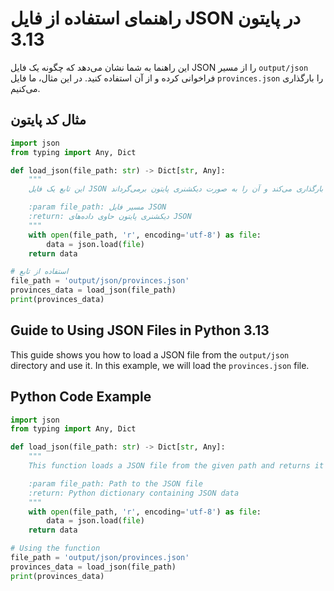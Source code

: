 # راهنمای استفاده از فایل JSON در پایتون 3.13

این راهنما به شما نشان می‌دهد که چگونه یک فایل JSON را از مسیر `output/json` فراخوانی کرده و از آن استفاده کنید. در این مثال، ما فایل `provinces.json` را بارگذاری می‌کنیم.

## مثال کد پایتون

```python
import json
from typing import Any, Dict

def load_json(file_path: str) -> Dict[str, Any]:
    """
    این تابع یک فایل JSON را از مسیر داده شده بارگذاری می‌کند و آن را به صورت دیکشنری پایتون برمی‌گرداند.

    :param file_path: مسیر فایل JSON
    :return: دیکشنری پایتون حاوی داده‌های JSON
    """
    with open(file_path, 'r', encoding='utf-8') as file:
        data = json.load(file)
    return data

# استفاده از تابع
file_path = 'output/json/provinces.json'
provinces_data = load_json(file_path)
print(provinces_data)
```

## Guide to Using JSON Files in Python 3.13

This guide shows you how to load a JSON file from the `output/json` directory and use it. In this example, we will load the `provinces.json` file.

## Python Code Example

```python
import json
from typing import Any, Dict

def load_json(file_path: str) -> Dict[str, Any]:
    """
    This function loads a JSON file from the given path and returns it as a Python dictionary.

    :param file_path: Path to the JSON file
    :return: Python dictionary containing JSON data
    """
    with open(file_path, 'r', encoding='utf-8') as file:
        data = json.load(file)
    return data

# Using the function
file_path = 'output/json/provinces.json'
provinces_data = load_json(file_path)
print(provinces_data)
```
